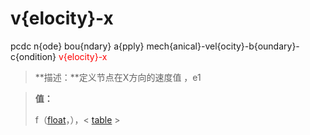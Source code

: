# v{elocity}-x
pcdc n{ode} bou{ndary} a{pply} mech{anical}-vel{ocity}-b{oundary}-c{ondition} <span style='color: red;'>v{elocity}-x</span>
> **描述：**定义节点在X方向的速度值
，e1

> 
> **值：**
> 
> f（[float](数据类型/float/)，），< [table](数据类型/table/) >

